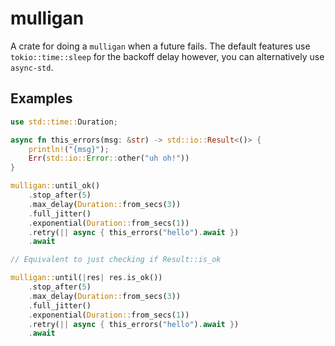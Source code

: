# mulligan

A crate for doing a `mulligan` when a future fails. The default features use `tokio::time::sleep` for the backoff delay however, you can alternatively use `async-std`.

## Examples

```rust
use std::time::Duration;

async fn this_errors(msg: &str) -> std::io::Result<()> {
    println!("{msg}");
    Err(std::io::Error::other("uh oh!"))
}

mulligan::until_ok()
    .stop_after(5)
    .max_delay(Duration::from_secs(3))
    .full_jitter()
    .exponential(Duration::from_secs(1))
    .retry(|| async { this_errors("hello").await })
    .await

// Equivalent to just checking if Result::is_ok

mulligan::until(|res| res.is_ok())
    .stop_after(5)
    .max_delay(Duration::from_secs(3))
    .full_jitter()
    .exponential(Duration::from_secs(1))
    .retry(|| async { this_errors("hello").await })
    .await
```

